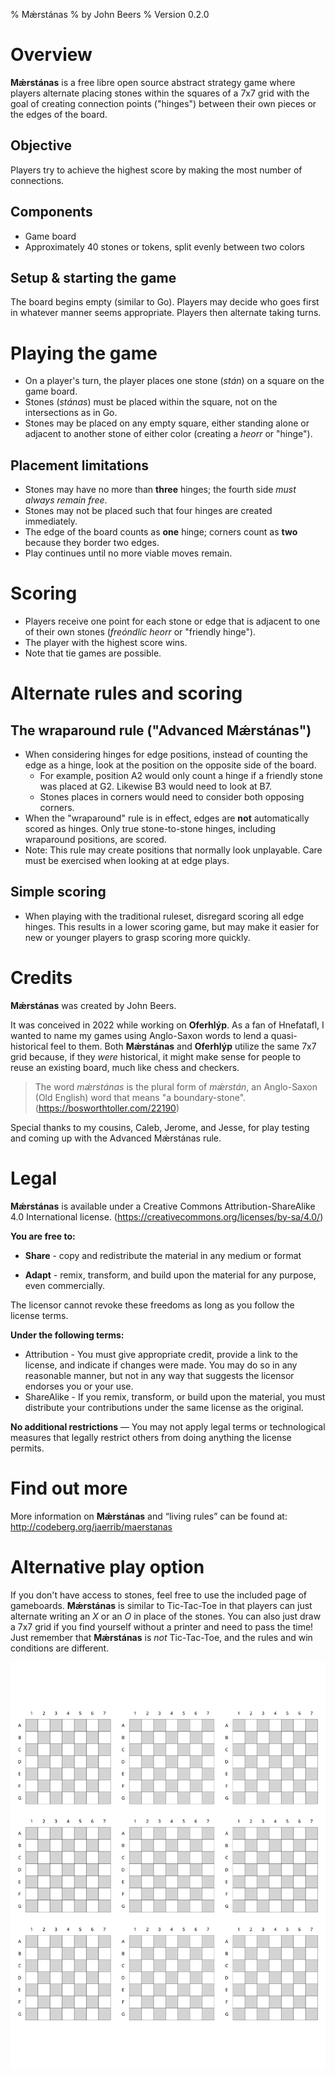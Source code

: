 % Mǽrstánas
% by John Beers
% Version 0.2.0

# Overview

**Mǽrstánas** is a free libre open source abstract strategy game where players alternate placing stones within the squares of a 7x7 grid with the goal of creating connection points ("hinges") between their own pieces or the edges of the board.

## Objective

Players try to achieve the highest score by making the most number of connections.

## Components

- Game board
- Approximately 40 stones or tokens, split evenly between two colors

## Setup & starting the game

The board begins empty (similar to Go). Players may decide who goes first in whatever manner seems appropriate. Players then alternate taking turns.

# Playing the game

- On a player's turn, the player places one stone (*stán*) on a square on the game board.
- Stones (*stánas*) must be placed within the square, not on the intersections as in Go.
- Stones may be placed on any empty square, either standing alone or adjacent to another stone of either color (creating a *heorr* or "hinge").

## Placement limitations

- Stones may have no more than **three** hinges; the fourth side *must always remain free*.
- Stones may not be placed such that four hinges are created immediately.
- The edge of the board counts as **one** hinge; corners count as **two** because they border two edges.
- Play continues until no more viable moves remain.

# Scoring

- Players receive one point for each stone or edge that is adjacent to one of their own stones (*freóndlíc heorr* or "friendly hinge").
- The player with the highest score wins.
- Note that tie games are possible.

# Alternate rules and scoring

## The wraparound rule ("Advanced Mǽrstánas")

- When considering hinges for edge positions, instead of counting the edge as a hinge, look at the position on the opposite side of the board.
  - For example, position A2 would only count a hinge if a friendly stone was placed at G2. Likewise B3 would need to look at B7.
  - Stones places in corners would need to consider both opposing corners.
- When the "wraparound" rule is in effect, edges are **not** automatically scored as hinges. Only true stone-to-stone hinges, including wraparound positions, are scored.
- Note: This rule may create positions that normally look unplayable. Care must be exercised when looking at at edge plays.

## Simple scoring

- When playing with the traditional ruleset, disregard scoring all edge hinges. This results in a lower scoring game, but may make it easier for new or younger players to grasp scoring more quickly.

# Credits

**Mǽrstánas** was created by John Beers.

It was conceived in 2022 while working on **Oferhlýp**. As a fan of Hnefatafl, I wanted to name my games using Anglo-Saxon words to lend a quasi-historical feel to them. Both **Mǽrstánas** and **Oferhlýp** utilize the same 7x7 grid because, if they *were* historical, it might make sense for people to reuse an existing board, much like chess and checkers.

> The word *mǽrstánas* is the plural form of *mǽrstán*, an Anglo-Saxon (Old English) word that means "a boundary-stone".
> (<https://bosworthtoller.com/22190>)

Special thanks to my cousins, Caleb, Jerome, and Jesse, for play testing and coming up with the Advanced Mǽrstánas rule.

# Legal

**Mǽrstánas** is available under a Creative Commons Attribution-ShareAlike 4.0 International license. (<https://creativecommons.org/licenses/by-sa/4.0/>)

**You are free to:**

- **Share** - copy and redistribute the material in any medium or format

- **Adapt** - remix, transform, and build upon the material for any purpose, even commercially.

The licensor cannot revoke these freedoms as long as you follow the license terms.

**Under the following terms:**

- Attribution - You must give appropriate credit, provide a link to the license, and indicate if changes were made. You may do so in any reasonable manner, but not in any way that suggests the licensor endorses you or your use.
- ShareAlike - If you remix, transform, or build upon the material, you must distribute your contributions under the same license as the original.

**No additional restrictions** — You may not apply legal terms or technological measures that legally restrict others from doing anything the license permits.

# Find out more

More information on **Mǽrstánas** and “living rules” can be found at: <http://codeberg.org/jaerrib/maerstanas>

# Alternative play option

If you don't have access to stones, feel free to use the included page of gameboards. **Mǽrstánas** is similar to Tic-Tac-Toe in that players can just alternate writing an *X* or an *O* in place of the stones. You can also just draw a 7x7 grid if you find yourself without a printer and need to pass the time! Just remember that **Mǽrstánas** is *not* Tic-Tac-Toe, and the rules and win conditions are different.

![image of several small boards](../assets/svg/mini-boards.svg)
